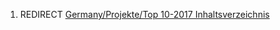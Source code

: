 1.  REDIRECT [Germany/Projekte/Top 10-2017
    Inhaltsverzeichnis](Germany/Projekte/Top_10-2017_Inhaltsverzeichnis "wikilink")